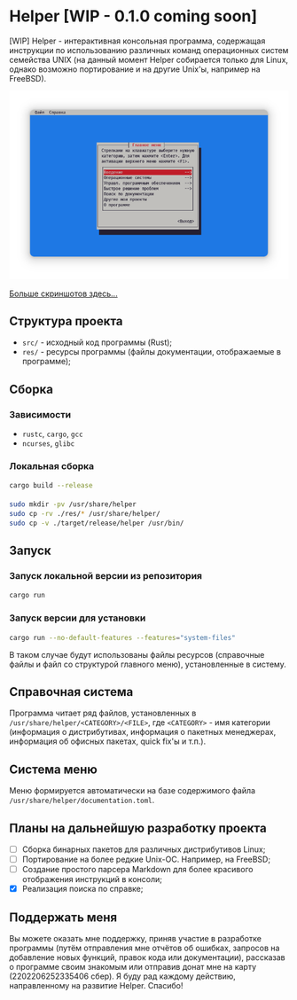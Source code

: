 # Helper [WIP - 0.1.0 coming soon]

[WIP] Helper - интерактивная консольная программа, содержащая инструкции по использованию различных команд операционных систем семейства UNIX (на данный момент Helper собирается только для Linux, однако возможно портирование и на другие Unix'ы, например на FreeBSD).

![](assets/helper.png)

[Больше скриншотов здесь...](assets/screenshots.md)

## Структура проекта

- `src/` - исходный код программы (Rust);
- `res/` - ресурсы программы (файлы документации, отображаемые в программе);

## Сборка

### Зависимости

- `rustc`, `cargo`, `gcc`
- `ncurses`, `glibc`

### Локальная сборка

```bash
cargo build --release

sudo mkdir -pv /usr/share/helper
sudo cp -rv ./res/* /usr/share/helper/
sudo cp -v ./target/release/helper /usr/bin/
```

## Запуск

### Запуск локальной версии из репозитория

```bash
cargo run
```

### Запуск версии для установки

```bash
cargo run --no-default-features --features="system-files"
```

В таком случае будут использованы файлы ресурсов (справочные файлы и файл со структурой главного меню), установленные в систему.

## Справочная система

Программа читает ряд файлов, установленных в `/usr/share/helper/<CATEGORY>/<FILE>`, где `<CATEGORY>` - имя категории (информация о дистрибутивах, информация о пакетных менеджерах, информация об офисных пакетах, quick fix'ы и т.п.).

## Система меню

Меню формируется автоматически на базе содержимого файла `/usr/share/helper/documentation.toml`.

## Планы на дальнейшую разработку проекта

- [ ] Сборка бинарных пакетов для различных дистрибутивов Linux;
- [ ] Портирование на более редкие Unix-ОС. Например, на FreeBSD;
- [ ] Создание простого парсера Markdown для более красивого отображения инструкций в консоли;
- [X] Реализация поиска по справке;

## Поддержать меня

Вы можете оказать мне поддержку, приняв участие в разработке программы (путём отправления мне отчётов об ошибках, запросов на добавление новых функций, правок кода или документации), рассказав о программе своим знакомым или отправив донат мне на карту (2202206252335406 сбер). Я буду рад каждому действию, направленному на развитие Helper. Спасибо!
